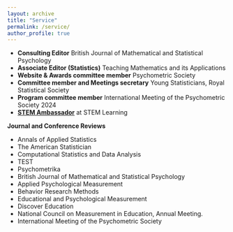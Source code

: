 ```yaml
---
layout: archive
title: "Service"
permalink: /service/
author_profile: true
---
```

* **Consulting Editor** British Journal of Mathematical and Statistical Psychology
* **Associate Editor (Statistics)** Teaching Mathematics and its Applications
* **Website & Awards committee member** Psychometric Society
* **Committee member and Meetings secretary** Young Statisticians, Royal Statistical Society
* **Program committee member** International Meeting of the Psychometric Society 2024
* [**STEM Ambassador**](https://www.stem.org.uk/stem-ambassadors) at STEM Learning

**Journal and Conference Reviews**
* Annals of Applied Statistics
* The American Statistician
* Computational Statistics and Data Analysis
* TEST
* Psychometrika
* British Journal of Mathematical and Statistical Psychology
* Applied Psychological Measurement
* Behavior Research Methods
* Educational and Psychological Measurement
* Discover Education
* National Council on Measurement in Education, Annual Meeting.
* International Meeting of the Psychometric Society

